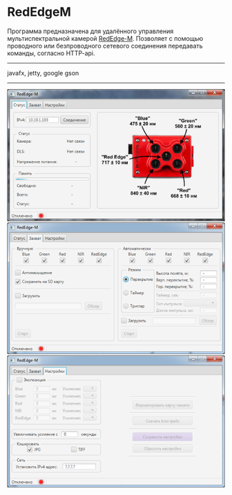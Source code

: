 # RedEdgeM
Программа предназначена для удалённого управления мультиспектральной камерой [RedEdge-M](https://micasense.com).
Позволяет с помощью проводного или безпроводного сетевого соединения передавать команды,
согласно HTTP-api.
____
javafx, jetty, google gson
____
![Окно "Статус"](https://github.com/gtsema/RedEdgeM/raw/master/image/1.png)
![Окно "Захват"](https://github.com/gtsema/RedEdgeM/raw/master/image/2.png)
![Окно "Настройки"](https://github.com/gtsema/RedEdgeM/raw/master/image/3.png)
